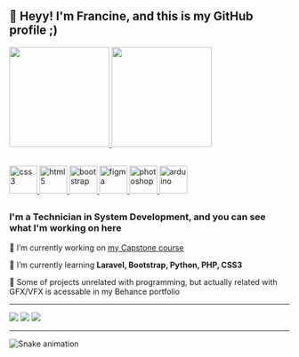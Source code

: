 ## 🚩 Heyy! I'm Francine, and this is my GitHub profile ;)
<div align="left">
  <a href="https://github.com/francinebergamin">
  <img height="180em" src="https://github-readme-stats.vercel.app/api?username=francinebergamin&show_icons=true&theme=tokyonight&include_all_commits=true&count_private=true"/>
  <img height="180em" src="https://github-readme-stats.vercel.app/api/top-langs/?username=francinebergamin&layout=compact&langs_count=7&theme=tokyonight"/>
</div><br>

<p align="left">
		<a href="https://www.w3schools.com/css/" target="_blank" rel="noreferrer">
        <img src="https://cdn.jsdelivr.net/gh/devicons/devicon/icons/css3/css3-plain.svg" alt="css3" width="50" height="50"/>
    </a>
		<a href="https://www.w3.org/html/" target="_blank" rel="noreferrer">
        <img src="https://cdn.jsdelivr.net/gh/devicons/devicon/icons/html5/html5-plain.svg" alt="html5" width="50" height="50"/>
    </a>
		<a href="https://getbootstrap.com" target="_blank" rel="noreferrer">
        <img src="https://cdn.jsdelivr.net/gh/devicons/devicon/icons/bootstrap/bootstrap-plain.svg" alt="bootstrap" width="50" height="50"/>
    </a>
		<a href="https://www.figma.com/" target="_blank" rel="noreferrer">
        <img src="https://cdn.jsdelivr.net/gh/devicons/devicon/icons/figma/figma-original.svg" alt="figma" width="50" height="50"/>
    </a>
    <a href="https://www.photoshop.com/en" target="_blank" rel="noreferrer">
        <img src="https://cdn.jsdelivr.net/gh/devicons/devicon/icons/photoshop/photoshop-plain.svg" alt="photoshop" width="50" height="50"/>
		</a>
		<a href="https://www.arduino.cc/" target="_blank" rel="noreferrer">
        <img src="https://cdn.jsdelivr.net/gh/devicons/devicon/icons/arduino/arduino-original.svg" alt="arduino" width="50" height="50"/>
    </a>
</p>
	
##
	
### I'm a Technician in System Development, and you can see what I'm working on here
	
📌 I’m currently working on [my Capstone course](https://github.com/francinebergamin/tcc-site-etecjb)

📌 I’m currently learning **Laravel, Bootstrap, Python, PHP, CSS3**

📌 Some of projects unrelated with programming, but actually related with GFX/VFX is acessable in my Behance portfolio

<div align="left"> 
  <hr><a href="https://www.linkedin.com/in/francinebergamin/" target="_blank"><img src="https://img.shields.io/badge/LinkedIn-0077B5?style=for-the-badge&logo=linkedin&logoColor=white" target="_blank"></a>
  <a href="https://www.behance.net/francinebergamin" target="_blank"><img src="https://img.shields.io/badge/-Behance-blue?style=for-the-badge&logo=behance&logoColor=white" target="_blank"></a>
  <a href = "mailto:francine.bergamin@gmail.com"><img src="https://img.shields.io/badge/-Gmail-%23333?style=for-the-badge&logo=gmail&logoColor=white" target="_blank"></a><hr>
</div>

 ![Snake animation](https://github.com/francinebergamin/francinebergamin/blob/output/github-contribution-grid-snake.svg)

